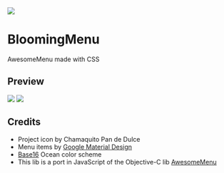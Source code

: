 <img src="http://rawgit.com/caiogondim/blooming-menu/master/logo/logo.svg">

# BloomingMenu
AwesomeMenu made with CSS

## Preview

<img src="http://rawgit.com/caiogondim/blooming-menu/master/gif-preview/center.gif">
<img src="http://rawgit.com/caiogondim/blooming-menu/master/gif-preview/bottom-left.gif">

## Credits
- Project icon by Chamaquito Pan de Dulce
- Menu items by [Google Material Design](https://github.com/google/material-design-icons)
- [Base16](https://github.com/chriskempson/base16) Ocean color scheme
- This lib is a port in JavaScript of the Objective-C lib [AwesomeMenu](https://github.com/levey/AwesomeMenu)
